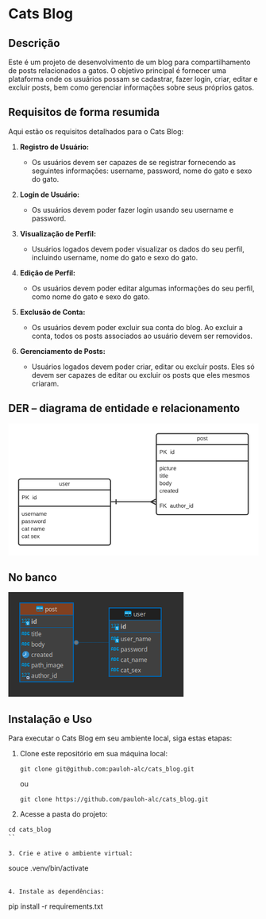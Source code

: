 # Cats Blog

## Descrição

Este é um projeto de desenvolvimento de um blog para compartilhamento de posts relacionados a gatos. O objetivo principal é fornecer uma plataforma onde os usuários possam se cadastrar, fazer login, criar, editar e excluir posts, bem como gerenciar informações sobre seus próprios gatos.


## Requisitos de forma resumida

Aqui estão os requisitos detalhados para o Cats Blog:

1. **Registro de Usuário:**
   - Os usuários devem ser capazes de se registrar fornecendo as seguintes informações: username, password, nome do gato e sexo do gato.

2. **Login de Usuário:**
   - Os usuários devem poder fazer login usando seu username e password.

3. **Visualização de Perfil:**
   - Usuários logados devem poder visualizar os dados do seu perfil, incluindo username, nome do gato e sexo do gato.

4. **Edição de Perfil:**
   - Os usuários devem poder editar algumas informações do seu perfil, como nome do gato e sexo do gato.

5. **Exclusão de Conta:**
   - Os usuários devem poder excluir sua conta do blog. Ao excluir a conta, todos os posts associados ao usuário devem ser removidos.

6. **Gerenciamento de Posts:**
   - Usuários logados devem poder criar, editar ou excluir posts. Eles só devem ser capazes de editar ou excluir os posts que eles mesmos criaram.


## DER – diagrama de entidade e relacionamento
![Screenshot](img/der.png)

## No banco
![Screenshot](img/relacionamento-banco.png)

## Instalação e Uso

Para executar o Cats Blog em seu ambiente local, siga estas etapas:

1. Clone este repositório em sua máquina local:

    ```
    git clone git@github.com:pauloh-alc/cats_blog.git
    ```

    ou

    ```
    git clone https://github.com/pauloh-alc/cats_blog.git
    ```

2. Acesse a pasta do projeto:

```
cd cats_blog
``

3. Crie e ative o ambiente virtual:

```
souce .venv/bin/activate
```

4. Instale as dependências:

```
pip install -r requirements.txt
```

